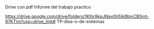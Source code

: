 Drive con pdf Informe del trabajo practico 

https://drive.google.com/drive/folders/1KIhr9kpJNay0h5Ik9bjvCB5mt-97KTim?usp=drive_link# TP-dise-o-de-sistemas
